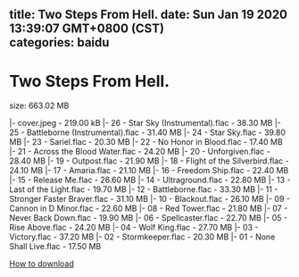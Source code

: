 
title: Two Steps From Hell.
date: Sun Jan 19 2020 13:39:07 GMT+0800 (CST)    
categories: baidu
---

# Two Steps From Hell.
size: 663.02 MB
 
 
|- cover.jpeg - 219.00 kB
|- 26 - Star Sky (Instrumental).flac - 38.30 MB
|- 25 - Battleborne (Instrumental).flac - 31.40 MB
|- 24 - Star Sky.flac - 39.80 MB
|- 23 - Sariel.flac - 20.30 MB
|- 22 - No Honor in Blood.flac - 17.40 MB
|- 21 - Across the Blood Water.flac - 24.20 MB
|- 20 - Unforgiven.flac - 28.40 MB
|- 19 - Outpost.flac - 21.90 MB
|- 18 - Flight of the Silverbird.flac - 24.10 MB
|- 17 - Amaria.flac - 21.10 MB
|- 16 - Freedom Ship.flac - 22.40 MB
|- 15 - Release Me.flac - 26.60 MB
|- 14 - Ultraground.flac - 22.80 MB
|- 13 - Last of the Light.flac - 19.70 MB
|- 12 - Battleborne.flac - 33.30 MB
|- 11 - Stronger Faster Braver.flac - 31.10 MB
|- 10 - Blackout.flac - 26.10 MB
|- 09 - Cannon in D Minor.flac - 22.60 MB
|- 08 - Red Tower.flac - 21.80 MB
|- 07 - Never Back Down.flac - 19.90 MB
|- 06 - Spellcaster.flac - 22.70 MB
|- 05 - Rise Above.flac - 24.20 MB
|- 04 - Wolf King.flac - 27.70 MB
|- 03 - Victory.flac - 37.20 MB
|- 02 - Stormkeeper.flac - 20.30 MB
|- 01 - None Shall Live.flac - 17.50 MB

[How to download](https://bpcam.bemobtrk.com/go/2ceec3aa-1ca2-46d6-b9ff-aaa5c184517c?jno=2632)